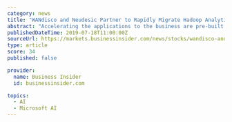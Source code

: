 ```yaml
---
category: news
title: "WANdisco and Neudesic Partner to Rapidly Migrate Hadoop Analytical Workloads to Databricks in the Azure Cloud"
abstract: "Accelerating the applications to the business are pre-built Microsoft Azure Cognitive Services ... and multi-cloud to be purpose built Machine learning and analytics availability for extracting ..."
publishedDateTime: 2019-07-18T11:00:00Z
sourceUrl: https://markets.businessinsider.com/news/stocks/wandisco-and-neudesic-partner-to-rapidly-migrate-hadoop-analytical-workloads-to-databricks-in-the-azure-cloud-1028364026
type: article
score: 34
published: false

provider:
  name: Business Insider
  id: businessinsider.com

topics:
  - AI
  - Microsoft AI
---
```

